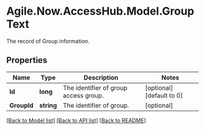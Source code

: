 # Agile.Now.AccessHub.Model.GroupText
The record of Group information.

## Properties

Name | Type | Description | Notes
------------ | ------------- | ------------- | -------------
**Id** | **long** | The identifier of group access group. | [optional] [default to 0]
**GroupId** | **string** | The identifier of group. | [optional] 

[[Back to Model list]](../../README.md#documentation-for-models) [[Back to API list]](../../README.md#documentation-for-api-endpoints) [[Back to README]](../../README.md)

